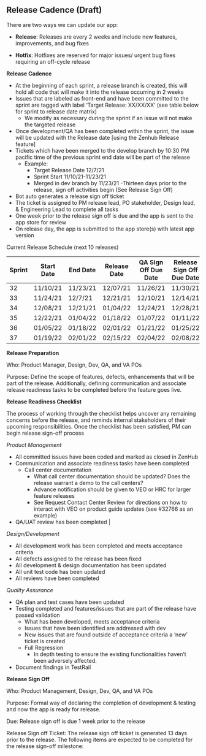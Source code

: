 
## Release Cadence (Draft)

There are two ways we can update our app:

- **Release**:  Releases are every 2 weeks and include new features, improvements, and bug fixes

- **Hotfix**:  Hotfixes are reserved for major issues/ urgent bug fixes requiring an off-cycle release

**Release Cadence**

- At the beginning of each sprint, a release branch is created, this will hold all code that will make it into the release occurring in 2 weeks
- Issues that are labeled as front-end and have been committed to the sprint are tagged with label ‘Target Release: XX/XX/XX’ (see table below for sprint to release date matrix)
   - We modify as necessary during the sprint if an issue will not make the targeted release
- Once development/QA has been completed within the sprint, the issue will be updated with the Release date [using the Zenhub Release feature]
- Tickets which have been merged to the develop branch by 10:30 PM pacific time of the previous sprint end date will be part of the release 
  - Example:
    - Target Release Date 12/7/21
    - Sprint Start 11/10/21-11/23/21
    - Merged in dev branch by 11/23/21
-Thirteen days prior to the release, sign off activities begin (See Release Sign Off)
 - Bot auto generates a release sign off ticket
 - The ticket is assigned to PM release lead, PO stakeholder, Design lead, & Engineering Lead to complete all tasks
- One week prior to the release sign off is due and the app is sent to the app store for review
- On release day, the app is submitted to the app store(s) with latest app version

Current Release Schedule (next 10 releases)

| Sprint    | Start Date    | End Date    | Release Date  | QA Sign Off Due Date   |  Release Sign Off Due Date  |
| --------  | ------------- | ----------- | --------------| ---------------------- |  ---------------------------|
| 32        | 11/10/21      | 11/23/21    | 12/07/21      | 11/26/21               |  11/30/21                   |
| 33        | 11/24/21      | 12/7/21     | 12/21/21      | 12/10/21               |  12/14/21                   |
| 34        | 12/08/21      | 12/21/21    | 01/04/22      | 12/24/21               |  12/28/21                   |
| 35        | 12/22/21      | 01/04/22    | 01/18/22      | 01/07/22               |  01/11/22                   |
| 36        | 01/05/22      | 01/18/22    | 02/01/22      | 01/21/22               |  01/25/22                   |
| 37        | 01/19/22      | 02/01/22    | 02/15/22      | 02/04/22               |  02/08/22                   |

**Release Preparation**

Who:  Product Manager, Design, Dev, QA, and VA POs

Purpose:  Define the scope of features, defects, enhancements that will be part of the release.  Additionally, defining communication and associate release readiness tasks to be completed before the feature goes live. 
 
**Release Readiness Checklist**

The process of working through the checklist helps uncover any remaining concerns before the release, and reminds internal stakeholders of their upcoming responsibilities.  Once the checklist has been satisfied, PM can begin release sign-off process

*Product Management*                                                                                                                       
  - All committed issues have been coded and marked as closed in ZenHub 
  - Communication and associate readiness tasks have been completed
     - Call center documentation
        - What call center documentation should be updated? Does the release warrant a demo to the call centers?
        - Advance notification should be given to VEO or HRC for larger feature releases
        - See Request Contact Center Review for directions on how to interact with VEO on product guide updates (see #32766 as an example)  
  - QA/UAT review has been completed                                                                            |

*Design/Development*   

- All development work has been completed and meets acceptance criteria
- All defects assigned to the release has been fixed
- All development & design documentation has been updated
- All unit test code has been updated
- All reviews have been completed

*Quality Assurance* 

- QA plan and test cases have been updated
- Testing completed and features/issues that are part of the release have passed validation
   - What has been developed, meets acceptance criteria
   - Issues that have been identified are addressed with dev
   - New issues that are found outside of acceptance criteria a ‘new’ ticket is created
   - Full Regression
      - In depth testing to ensure the existing functionalities haven’t been adversely affected. 
- Document findings in TestRail

**Release Sign Off** 

Who:  Product Management, Design, Dev, QA, and VA POs

Purpose: Formal way of declaring the completion of development & testing and now the app is ready for release.  

Due: Release sign off is due 1 week prior to the release 

Release Sign off Ticket:  The release sign off ticket is generated 13 days prior to the release.  The following items are expected to be completed for the release sign-off milestone:


 


